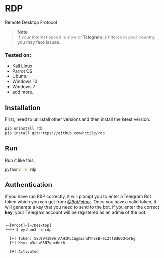 # RDP

Remote Desktop Protocol

> **Note**<br>
 If your internet speed is slow or [Telegram](https://telegram.org) is filtered in your country, you may face issues.

### Tested on:
+ Kali Linux
+ Parrot OS
+ Ubuntu
+ Windows 10
+ Windows 7
+ add more..

## Installation

First, need to uninstall other versions and then install the latest version.
```bash
pip uninstall rdp
pip install git+https://github.com/hctilg/rdp
```

## Run

Run it like this:
```bash
python3 -m rdp
```

## Authentication

if you have run RDP correctly, 
it will prompt you to enter a Telegram Bot token which you can get from _[@BotFather](https://t.me/BotFather)_.
Once you have a valid token, it will generate a key that you need to send to the bot.
if you enter the correct **key**, your Telegram account will be registered as an admin of the bot.
```
⁪⁬⁪⁬
┌─[#root]─[~/Desktop]
└──╼ $ python3 -m rdp

  [+] Token: 5832941996:AAH1MLCagmSJndYFSsB-e12tfBd6QOMbrEg
  [*] Key: p3cLwR5N7gac6nx6

  [#] Activated

```

<br>
